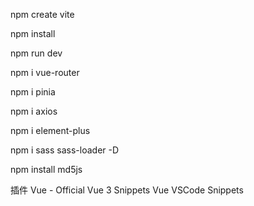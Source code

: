 npm create vite  

npm install

npm run dev



npm i vue-router

npm i pinia

npm i axios

npm i element-plus

npm i sass sass-loader -D

npm install md5js

插件
Vue - Official
Vue 3 Snippets
Vue VSCode Snippets